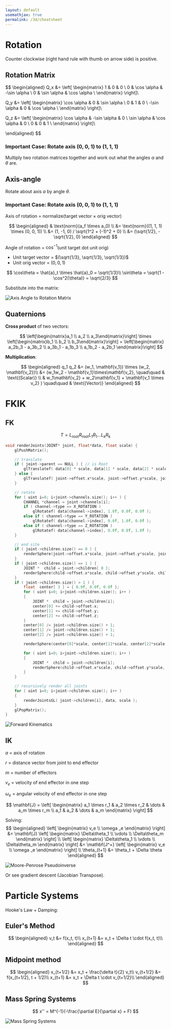 ```yaml
---
layout: default
usemathjax: true
permalink: /3d/cheatsheet
---
```


# Rotation

Counter clockwise (right hand rule with thumb on arrow side) is positive.

## Rotation Matrix

$$
\begin{aligned}
Q_x &=
\left[
\begin{matrix}
1 & 0 & 0 \\
0 & \cos \alpha & -\sin \alpha \\
0 & \sin \alpha & \cos \alpha \\
\end{matrix}
\right]\\

Q_y &=
\left[
\begin{matrix}
\cos \alpha & 0 & \sin \alpha \\
0 & 1 & 0 \\
-\sin \alpha & 0 & \cos \alpha \\
\end{matrix}
\right]\\

Q_z &=
\left[
\begin{matrix}
\cos \alpha & -\sin \alpha & 0 \\
\sin \alpha & \cos \alpha & 0 \\
0 & 0 & 1 \\
\end{matrix}
\right]\\

\end{aligned}
$$

### Important Case: Rotate axis $(0, 0, 1)$ to $(1, 1, 1)$

Multiply two rotation matrices together and work out what the angles $\alpha$ and $\theta$ are.

## Axis-angle

Rotate about axis $a$ by angle $\theta$.

### Important Case: Rotate axis $(0, 0, 1)$ to $(1, 1, 1)$

Axis of rotation = normalize(target vector $\times$ orig vector)

$$
\begin{aligned}
& \text{norm}(a_f \times a_0) \\
&= \text{norm}((1, 1, 1) \times (0, 0, 1)) \\
&= (1, -1, 0) / \sqrt{1^2 + (-1)^2 + 0} \\
&= (\sqrt{1/2}, -\sqrt{1/2}, 0)
\end{aligned}
$$

Angle of rotation = $\cos^{-1}$(unit target dot unit orig)

- Unit target vector = $(\sqrt{1/3}, \sqrt{1/3}, \sqrt{1/3})$
- Unit orig vector = $(0, 0, 1)$

$$
\cos\theta = \hat{a}_t \times \hat{a}_0 = \sqrt{1/3}\\
\sin\theta = \sqrt{1 - \cos^2(\theta)} = \sqrt{2/3}
$$

Substitute into the matrix:

![Axis Angle to Rotation Matrix](/notes-blog/assets/img/3d/axisanglematrix.png)

## Quaternions

**Cross product** of two vectors:

$$
\left[\begin{matrix}a_1 \\ a_2 \\ a_3\end{matrix}\right]
\times
\left[\begin{matrix}b_1 \\ b_2 \\ b_3\end{matrix}\right]
= \left[\begin{matrix}
a_2b_3 - a_3b_2 \\ 
a_3b_1 - a_1b_3 \\ 
a_1b_2 - a_2b_1
\end{matrix}\right]
$$

**Multiplication**: 

$$
\begin{aligned}
q_1 q_2 &= (w_1, \mathbf{v_1}) \times (w_2, \mathbf{v_2})\\
&= (w_1w_2 - \mathbf{v_1}\times\mathbf{v_2}, \quad\quad & \text{(Scalar)} \\
& w_1\mathbf{v_2} + w_2\mathbf{v_1} + \mathbf{v_1 \times v_2} ) \quad\quad & \text{(Vector)}
\end{aligned}
$$

# FKIK

## FK

$$
T = L_\text{root}R_\text{root}L_1R_1 \dots L_kR_k
$$

```cpp
void renderJoints(JOINT* joint, float*data, float scale) {	
	glPushMatrix();

	// translate
	if ( joint->parent == NULL ) { // is Root
		glTranslatef( data[0] * scale, data[1] * scale, data[2] * scale );
	} else {
		glTranslatef( joint->offset.x*scale, joint->offset.y*scale, joint->offset.z*scale );
	}

	// rotate
	for ( uint i=0; i<joint->channels.size(); i++ ) {
		CHANNEL *channel = joint->channels[i];
		if ( channel->type == X_ROTATION )
			glRotatef( data[channel->index], 1.0f, 0.0f, 0.0f );
		else if ( channel->type == Y_ROTATION )
			glRotatef( data[channel->index], 0.0f, 1.0f, 0.0f );
		else if ( channel->type == Z_ROTATION )
			glRotatef( data[channel->index], 0.0f, 0.0f, 1.0f );
	}

	// end site
	if ( joint->children.size() == 0 ) {
		renderSphere(joint->offset.x*scale, joint->offset.y*scale, joint->offset.z*scale,0.07);
	}
	if ( joint->children.size() == 1 ) {
		JOINT *  child = joint->children[ 0 ];
		renderSphere(child->offset.x*scale, child->offset.y*scale, child->offset.z*scale,0.07);
	}
	if ( joint->children.size() > 1 ) {
		float  center[ 3 ] = { 0.0f, 0.0f, 0.0f };
		for ( uint i=0; i<joint->children.size(); i++ )
		{
			JOINT *  child = joint->children[i];
			center[0] += child->offset.x;
			center[1] += child->offset.y;
			center[2] += child->offset.z;
		}
		center[0] /= joint->children.size() + 1;
		center[1] /= joint->children.size() + 1;
		center[2] /= joint->children.size() + 1;

		renderSphere(center[0]*scale, center[1]*scale, center[2]*scale,0.07);

		for ( uint i=0; i<joint->children.size(); i++ )
		{
			JOINT *  child = joint->children[i];
			renderSphere(child->offset.x*scale, child->offset.y*scale, child->offset.z*scale,0.07);
		}
	}

	// recursively render all joints
	for ( uint i=0; i<joint->children.size(); i++ )
	{
		renderJointsGL( joint->children[i], data, scale );
	}
	glPopMatrix();
}
```

![Forward Kinematics](/notes-blog/assets/img/3d/fk.png)

## IK 

$a$ = axis of rotation

$r$ = distance vector from joint to end effector

$m$ = number of effectors

$v_e$ = velocity of end effector in one step

$\omega_e$ = angular velocity of end effector in one step

$$
\mathbf{J} = 
\left[
\begin{matrix}
a_1 \times r_1 & a_2 \times r_2 & \dots & a_m \times r_m \\
a_1 & a_2 & \dots & a_m
\end{matrix}
\right]
$$

Solving:
$$
\begin{aligned}
\left[ \begin{matrix} v_e \\ \omega _e \end{matrix} \right]
&= \mathbf{J}
\left[ \begin{matrix} \Delta\theta_1 \\ \vdots \\ \Delta\theta_m \end{matrix} \right] \\
\left[ \begin{matrix} \Delta\theta_1 \\ \vdots \\ \Delta\theta_m \end{matrix} \right]
&= 
\mathbf{J^+} \left[ \begin{matrix} v_e \\ \omega _e \end{matrix} \right] \\
\theta_{t+1} &= \theta_t + \Delta \theta
\end{aligned}
$$

![Moore-Penrose Pseudoinverse](/notes-blog/assets/img/3d/fk.png)

Or see gradient descent (Jacobian Transpose).

# Particle Systems

Hooke's Law + Damping:

$$
$$

## Euler's Method

$$
\begin{aligned}
v_t &= f(x_t, t)\\
x_{t+1} &= x_t + \Delta t \cdot f(x_t, t)\\
\end{aligned}
$$

## Midpoint method

$$
\begin{aligned}
x_{t+1/2} &= x_t + \frac{\delta t}{2} v_t\\
v_{t+1/2} &= f(x_{t+1/2}, t + 1/2)\\
x_{t+1} &= x_t + \Delta t \cdot v_{t+1/2}\\
\end{aligned}
$$

## Mass Spring Systems

$$
x'' = M^{-1}(-\frac{\partial E}{\partial x} + F)
$$

![Mass Spring Systems](/notes-blog/assets/img/3d/mass_spring.png)